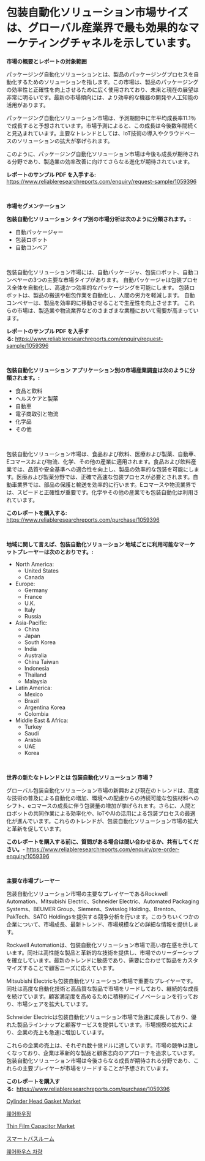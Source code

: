 <p><h1>包装自動化ソリューション市場サイズは、グローバル産業界で最も効果的なマーケティングチャネルを示しています。</h1></p><p><strong>市場の概要とレポートの対象範囲</strong></p>
<p><p>パッケージング自動化ソリューションとは、製品のパッケージングプロセスを自動化するためのソリューションを指します。この市場は、製品のパッケージングの効率性と正確性を向上させるために広く使用されており、未来と現在の展望は非常に明るいです。最新の市場傾向には、より効率的な機器の開発や人工知能の活用があります。</p><p>パッケージング自動化ソリューション市場は、予測期間中に年平均成長率11.1％で成長すると予想されています。市場予測によると、この成長は今後数年間続くと見込まれています。主要なトレンドとしては、IoT技術の導入やクラウドベースのソリューションの拡大が挙げられます。</p><p>このように、パッケージング自動化ソリューション市場は今後も成長が期待される分野であり、製造業の効率改善に向けてさらなる進化が期待されています。</p></p>
<p><strong>レポートのサンプル PDF を入手する:</strong> <a href="https://www.reliableresearchreports.com/enquiry/request-sample/1059396">https://www.reliableresearchreports.com/enquiry/request-sample/1059396</a></p>
<p>&nbsp;</p>
<p><strong>市場セグメンテーション</strong></p>
<p><strong>包装自動化ソリューション タイプ別の市場分析は次のように分類されます。:</strong></p>
<p><ul><li>自動パッケージャー</li><li>包装ロボット</li><li>自動コンベア</li></ul></p>
<p>&nbsp;</p>
<p><p>包装自動化ソリューション市場には、自動パッケージャ、包装ロボット、自動コンベヤーの3つの主要な市場タイプがあります。 自動パッケージャは包装プロセス全体を自動化し、高速かつ効率的なパッケージングを可能にします。 包装ロボットは、製品の搬送や梱包作業を自動化し、人間の労力を軽減します。 自動コンベヤーは、製品を効率的に移動させることで生産性を向上させます。 これらの市場は、製造業や物流業界などのさまざまな業種において需要が高まっています。</p></p>
<p><strong>レポートのサンプル PDF を入手する:</strong>&nbsp;<a href="https://www.reliableresearchreports.com/enquiry/request-sample/1059396">https://www.reliableresearchreports.com/enquiry/request-sample/1059396</a></p>
<p>&nbsp;</p>
<p><strong> 包装自動化ソリューション アプリケーション別の市場産業調査は次のように分類されます。:</strong></p>
<p><ul><li>食品と飲料</li><li>ヘルスケアと製薬</li><li>自動車</li><li>電子商取引と物流</li><li>化学品</li><li>その他</li></ul></p>
<p>&nbsp;</p>
<p><p>包装自動化ソリューション市場は、食品および飲料、医療および製薬、自動車、Eコマースおよび物流、化学、その他の産業に適用されます。食品および飲料産業では、品質や安全基準への適合性を向上し、製品の効率的な包装を可能にします。医療および製薬分野では、正確で高速な包装プロセスが必要とされます。自動車業界では、部品の保護と輸送を効率的に行います。Eコマースや物流業界では、スピードと正確性が重要です。化学やその他の産業でも包装自動化は利用されています。</p></p>
<p><strong>このレポートを購入する:</strong>&nbsp; <a href="https://www.reliableresearchreports.com/purchase/1059396">https://www.reliableresearchreports.com/purchase/1059396</a></p>
<p>&nbsp;</p>
<p><strong>地域に関して言えば、包装自動化ソリューション 地域ごとに利用可能なマーケットプレーヤーは次のとおりです。:</strong></p>
<p><ul>
    <li>
        North America:
        <ul>
            <li>United States</li>
            <li>Canada</li>
        </ul>
    </li>
    <li>
        Europe:
        <ul>
            <li>Germany</li>
            <li>France</li>
            <li>U.K.</li>
            <li>Italy</li>
            <li>Russia</li>
        </ul>
    </li>
    <li>
        Asia-Pacific:
        <ul>
            <li>China</li>
            <li>Japan</li>
            <li>South Korea</li>
            <li>India</li>
            <li>Australia</li>
            <li>China Taiwan</li>
            <li>Indonesia</li>
            <li>Thailand</li>
            <li>Malaysia</li>
        </ul>
    </li>
    <li>
        Latin America:
        <ul>
            <li>Mexico</li>
            <li>Brazil</li>
            <li>Argentina Korea</li>
            <li>Colombia</li>
        </ul>
    </li>
    <li>
        Middle East & Africa:
        <ul>
            <li>Turkey</li>
            <li>Saudi</li>
            <li>Arabia</li>
            <li>UAE</li>
            <li>Korea</li>
        </ul>
    </li>
    </ul></p>
<p>&nbsp;</p>
<p><strong>世界の新たなトレンドとは 包装自動化ソリューション 市場？</strong></p>
<p><p>グローバル包装自動化ソリューション市場の新興および現在のトレンドは、高度な技術の普及による自動化の増加、環境への配慮からの持続可能な包装材料へのシフト、eコマースの成長に伴う包装量の増加が挙げられます。さらに、人間とロボットの共同作業による効率化や、IoTやAIの活用による包装プロセスの最適化が進んでいます。これらのトレンドが、包装自動化ソリューション市場の拡大と革新を促しています。</p></p>
<p><strong>このレポートを購入する前に、質問がある場合は問い合わせるか、共有してください。</strong>- <a href="https://www.reliableresearchreports.com/enquiry/pre-order-enquiry/1059396">https://www.reliableresearchreports.com/enquiry/pre-order-enquiry/1059396</a></p>
<p>&nbsp;</p>
<p><strong>主要な市場プレーヤー</strong></p>
<p><p>包装自動化ソリューション市場の主要なプレイヤーであるRockwell Automation、Mitsubishi Electric、Schneider Electric、Automated Packaging Systems、BEUMER Group、Siemens、Swisslog Holding、Brenton、PakTech、SATO Holdingsを提供する競争分析を行います。このうちいくつかの企業について、市場成長、最新トレンド、市場規模などの詳細な情報を提供します。</p><p>Rockwell Automationは、包装自動化ソリューション市場で高い存在感を示しています。同社は高性能な製品と革新的な技術を提供し、市場でのリーダーシップを確立しています。最新のトレンドに敏感であり、需要に合わせて製品をカスタマイズすることで顧客ニーズに応えています。</p><p>Mitsubishi Electricも包装自動化ソリューション市場で重要なプレイヤーです。同社は高度な自動化技術と高品質な製品で市場をリードしており、継続的な成長を続けています。顧客満足度を高めるために積極的にイノベーションを行っており、市場シェアを拡大しています。</p><p>Schneider Electricは包装自動化ソリューション市場で急速に成長しており、優れた製品ラインナップと顧客サービスを提供しています。市場規模の拡大により、企業の売上も急速に増加しています。</p><p>これらの企業の売上は、それぞれ数十億ドルに達しています。市場の競争は激しくなっており、企業は革新的な製品と顧客志向のアプローチを追求しています。包装自動化ソリューション市場は今後さらなる成長が期待される分野であり、これらの主要プレイヤーが市場をリードすることが予想されています。</p></p>
<p><strong>このレポートを購入する:</strong>&nbsp;&nbsp;<a href="https://www.reliableresearchreports.com/purchase/1059396">https://www.reliableresearchreports.com/purchase/1059396</a></p>
<p><p><a href="https://issuu.com/reportprime-2/docs/cylinder-head-gasket-market-size-2030.pptx">Cylinder Head Gasket Market</a></p><p><a href="https://github.com/Skyleitney456456/Market-Research-Report-List-1/blob/main/476418710793.md">웨어하우징</a></p><p><a href="https://github.com/bmorecock/Market-Research-Report-List-2/blob/main/thin-film-capacitor-market.md">Thin Film Capacitor Market</a></p><p><a href="https://github.com/LeanneBruen2023/Market-Research-Report-List-1/blob/main/590363211680.md">スマートバスルーム</a></p><p><a href="https://github.com/vs10l4sfg5c/Market-Research-Report-List-1/blob/main/299008410792.md">웨어하우스 차량</a></p></p>